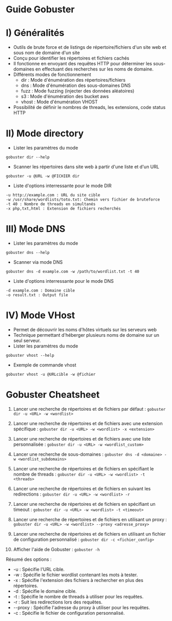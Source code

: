 
# Guide Gobuster

# I) Généralités
* Outils de brute force et de listings de répertoire/fichiers d'un site web et sous nom de domaine d'un site
* Conçu pour identifier les répertoires et fichiers cachés
* Il fonctionne en envoyant des requêtes HTTP pour déterminer les sous-domaines en effectuant des recherches sur les noms de domaine.
* Différents modes de fonctionnement
	* dir : Mode d'énumération des répertoires/fichiers
	* dns : Mode d'énumération des sous-domaines DNS
	* fuzz : Mode fuzzing (injecter des données aléatoires)
	* s3 : Mode d'énumération des bucket aws
	* vhost  : Mode d'énumération VHOST
* Possibilité de définir le nombres de threads, les extensions, code status HTTP

# II) Mode directory
* Lister les paramètres du mode 
```
gobuster dir --help
```
* Scanner les répertoires dans site web à partir d'une liste et d'un URL
```
gobuster -u @URL -w @FICHIER dir
```
* Liste d'options interressante pour le mode DIR
```
-u http://example.com : URL du site cible
-w /usr/share/wordlists/toto.txt: Chemin vers fichier de bruteforce
-t 40 : Nombre de threads en simultanés
-x php,txt,html : Extension de fichiers recherchés
```

# III) Mode DNS
* Lister les paramètres du mode 
```
gobuster dns --help
```
* Scanner via mode DNS
```
gobuster dns -d example.com -w /path/to/wordlist.txt -t 40
```
* Liste d'options interressante pour le mode DNS
```
-d example.com : Domaine cible
-o result.txt : Output file 
```

# IV) Mode VHost
* Permet de découvrir les noms d'hôtes virtuels sur les serveurs web
* Technique permettant d'héberger plusieurs noms de domaine sur un seul serveur.
* Lister les paramètres du mode 
```
gobuster vhost --help
```
* Exemple de commande vhost 
```
gobuster vhost -u @URLcible -w @fichier
```

# Gobuster Cheatsheet

1. Lancer une recherche de répertoires et de fichiers par défaut :
``gobuster dir -u <URL> -w <wordlist>``

2. Lancer une recherche de répertoires et de fichiers avec une extension spécifique :
``gobuster dir -u <URL> -w <wordlist> -x <extension>``

3. Lancer une recherche de répertoires et de fichiers avec une liste personnalisée :
``gobuster dir -u <URL> -w <wordlist_custom>``

4. Lancer une recherche de sous-domaines :
``gobuster dns -d <domaine> -w <wordlist_subdomains>``

5. Lancer une recherche de répertoires et de fichiers en spécifiant le nombre de threads :
``gobuster dir -u <URL> -w <wordlist> -t <threads>``

6. Lancer une recherche de répertoires et de fichiers en suivant les redirections :
``gobuster dir -u <URL> -w <wordlist> -r``

7. Lancer une recherche de répertoires et de fichiers en spécifiant un timeout :
``gobuster dir -u <URL> -w <wordlist> -t <timeout>``

8. Lancer une recherche de répertoires et de fichiers en utilisant un proxy :
``gobuster dir -u <URL> -w <wordlist> --proxy <adresse_proxy>``

9. Lancer une recherche de répertoires et de fichiers en utilisant un fichier de configuration personnalisé :
``gobuster dir -c <fichier_config>``

10. Afficher l'aide de Gobuster :
``gobuster -h``

Résumé des options :
- -u : Spécifie l'URL cible.
- -w : Spécifie le fichier wordlist contenant les mots à tester.
- -x : Spécifie l'extension des fichiers à rechercher en plus des répertoires.
- -d : Spécifie le domaine cible.
- -t : Spécifie le nombre de threads à utiliser pour les requêtes.
- -r : Suit les redirections lors des requêtes.
- --proxy : Spécifie l'adresse du proxy à utiliser pour les requêtes.
- -c : Spécifie le fichier de configuration personnalisé.
